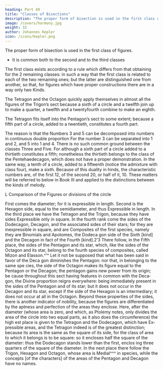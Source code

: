 ```yaml
---
heading: Part 49
title: "Classes of Bisections"
description: "The proper form of bisection is used in the first class of figures"
image: /covers/harmony.jpg
weight: 32
author: Johannes Kepler
icon: /icons/kepler.png
---
```




The proper form of bisection is used in the first class of figures.
- It is common both to the second and to the third classes

The first class exists according to a rule which differs from that obtaining for the 2 remaining classes: in such a way that the first class is related to each of the two remaining ones; but the latter are distinguished one from another, so that, for figures which have proper constructions there are in a way only two Kinds. 

The Tetragon and the Octagon quickly apply themselves in almost all the figures of the Trigon’s sect because a sixth of a circle and a twelfth join up to make a quarter, a twelfth and a twentyfourth combine to make an eighth.

The Tetragon fits itself into the Pentagon’s sect to some extent; because a fifth part of a circle, added to a twentieth, constitutes a fourth part. 

The reason is that the Numbers 3 and 5 can be decomposed into numbers in continuous
double proportion For the number 3 can be separated into 1 and 2, and 5
into 1 and 4. There is no such common ground between the classes Three and
Five. For although a sixth part of a circle added to a thirtieth constitutes a
fifth; nonetheless the thirtieth belongs to the class of the Pentehaedecagon, which
does not have a proper demonstration. In the same way, a tenth of a circle, added
to a fifteenth (notice the admixture with class four), make a sixth. Because of
this duality in hinds, the characteristic numbers are, of the first 12, of the second
20, or half of it, 10. These matters will be referred to below in Book III and
applied to the distinctions between the kinds of melody.


L Comparison of the Figures or divisions of the circle

First comes the diameter; for it is expressible in length. Second is the
Hexagon side, equal to the semidiameter, and thus Expressible in length.
In the third place we have the Tetragon and the Trigon, because they
have sides Expressible only in square. In the fourth rank come the
sides of the Dodecagon, Decagon, and the associated sides of their
stars; for they are inexpressible in square, and are Composites of the
first species, namely they are Binomials and Apotomes, the Dodeca­
gon side of the Sixth [kind] and the Decagon in fact of the Fourth
[kind].2’3 There follow, in the Fifth place, the sides of the Pentagon
and its star, which, like the sides of the Octagon and its star, belong
to the fourth species of composites, called Mizon and Elasson.^’^
Let it not be supposed that what has been said in favor of the Deca­
gon diminishes the Pentagon: nor that, in belonging to the same spe­
cies, the side of the Octagon makes its figure equal to the Pentagon
or the Decagon; the pentagon gains new power from its origin; be­
cause throughout this sect having features in common with the Deca­
gon, the Divine proportion reigns everywhere: being immediately present in the sides of the Pentagon and of its star; but it does not occur
in the Decagon and its star, except if the side of the Hexagon is an
intermediary; it does not occur at all in the Octagon.
Beyond these properties of the sides, there is another indicator
of nobility, because the figures are differentiated by the aptness and
perfection of the areas they enclose. Here, after the diameter (whose
area is zero, and which, as Ptolemy notes, only divides the area of the
circle into two equal parts, as it also does the circumference) the high­
est place is given to the Tetragon and the Dodecagon, which have Ex­
pressible areas, and the Tetragon indeed is of the greatest distinction;
because its area is the same as the square of its side, for the class of
area to which it belongs is to be square: so it encloses half the square
of the diameter: thus the Dodecagon stands lower than the first, enclos­
ing three quarters of the square of the diameter. In the next place there
follow the Trigon, Hexagon and Octagon, whose area is Medial^^^ in
species, while the concepts [of the characters] of the areas of the
Pentagon and Decagon have no names. 



